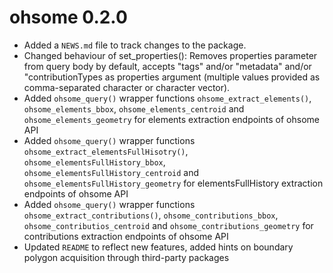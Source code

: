 # ohsome 0.2.0

* Added a `NEWS.md` file to track changes to the package.
* Changed behaviour of set_properties(): Removes properties parameter from query 
body by default, accepts "tags" and/or "metadata" and/or "contributionTypes as 
properties argument 
(multiple values provided as comma-separated character or character vector).
* Added `ohsome_query()` wrapper functions `ohsome_extract_elements()`,
`ohsome_elements_bbox`, `ohsome_elements_centroid` and `ohsome_elements_geometry` 
for elements extraction endpoints of ohsome API
* Added `ohsome_query()` wrapper functions `ohsome_extract_elementsFullHisotry()`,
`ohsome_elementsFullHistory_bbox`, `ohsome_elementsFullHistory_centroid` and 
`ohsome_elementsFullHistory_geometry` for elementsFullHistory extraction
endpoints of ohsome API
* Added `ohsome_query()` wrapper functions `ohsome_extract_contributions()`,
`ohsome_contributions_bbox`, `ohsome_contributios_centroid` and 
`ohsome_contributions_geometry` for contributions extraction endpoints of ohsome 
API
* Updated `README` to reflect new features, added hints on boundary polygon
acquisition through third-party packages